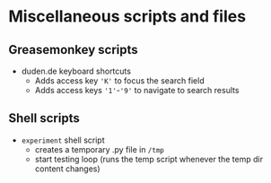 # Miscellaneous scripts and files

## Greasemonkey scripts

- duden.de keyboard shortcuts
	- Adds access key `'K'` to focus the search field
	- Adds access keys `'1'`-`'9'` to navigate to search results

## Shell scripts

- `experiment` shell script
	- creates a temporary .py file in `/tmp`
	- start testing loop (runs the temp script whenever the temp dir content changes)
